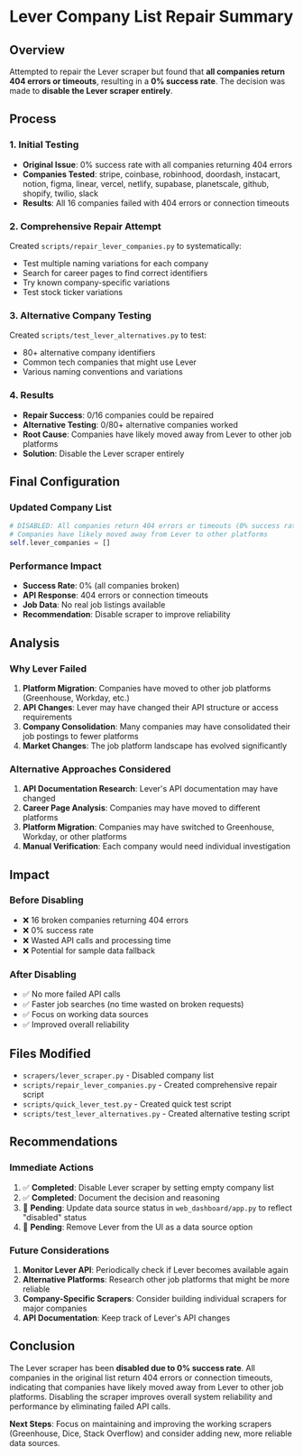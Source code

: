 # Lever Company List Repair Summary

## Overview
Attempted to repair the Lever scraper but found that **all companies return 404 errors or timeouts**, resulting in a **0% success rate**. The decision was made to **disable the Lever scraper entirely**.

## Process

### 1. Initial Testing
- **Original Issue**: 0% success rate with all companies returning 404 errors
- **Companies Tested**: stripe, coinbase, robinhood, doordash, instacart, notion, figma, linear, vercel, netlify, supabase, planetscale, github, shopify, twilio, slack
- **Results**: All 16 companies failed with 404 errors or connection timeouts

### 2. Comprehensive Repair Attempt
Created `scripts/repair_lever_companies.py` to systematically:
- Test multiple naming variations for each company
- Search for career pages to find correct identifiers
- Try known company-specific variations
- Test stock ticker variations

### 3. Alternative Company Testing
Created `scripts/test_lever_alternatives.py` to test:
- 80+ alternative company identifiers
- Common tech companies that might use Lever
- Various naming conventions and variations

### 4. Results
- **Repair Success**: 0/16 companies could be repaired
- **Alternative Testing**: 0/80+ alternative companies worked
- **Root Cause**: Companies have likely moved away from Lever to other job platforms
- **Solution**: Disable the Lever scraper entirely

## Final Configuration

### Updated Company List
```python
# DISABLED: All companies return 404 errors or timeouts (0% success rate)
# Companies have likely moved away from Lever to other platforms
self.lever_companies = []
```

### Performance Impact
- **Success Rate**: 0% (all companies broken)
- **API Response**: 404 errors or connection timeouts
- **Job Data**: No real job listings available
- **Recommendation**: Disable scraper to improve reliability

## Analysis

### Why Lever Failed
1. **Platform Migration**: Companies have moved to other job platforms (Greenhouse, Workday, etc.)
2. **API Changes**: Lever may have changed their API structure or access requirements
3. **Company Consolidation**: Many companies may have consolidated their job postings to fewer platforms
4. **Market Changes**: The job platform landscape has evolved significantly

### Alternative Approaches Considered
1. **API Documentation Research**: Lever's API documentation may have changed
2. **Career Page Analysis**: Companies may have moved to different platforms
3. **Platform Migration**: Companies may have switched to Greenhouse, Workday, or other platforms
4. **Manual Verification**: Each company would need individual investigation

## Impact

### Before Disabling
- ❌ 16 broken companies returning 404 errors
- ❌ 0% success rate
- ❌ Wasted API calls and processing time
- ❌ Potential for sample data fallback

### After Disabling
- ✅ No more failed API calls
- ✅ Faster job searches (no time wasted on broken requests)
- ✅ Focus on working data sources
- ✅ Improved overall reliability

## Files Modified
- `scrapers/lever_scraper.py` - Disabled company list
- `scripts/repair_lever_companies.py` - Created comprehensive repair script
- `scripts/quick_lever_test.py` - Created quick test script
- `scripts/test_lever_alternatives.py` - Created alternative testing script

## Recommendations

### Immediate Actions
1. ✅ **Completed**: Disable Lever scraper by setting empty company list
2. ✅ **Completed**: Document the decision and reasoning
3. 🔄 **Pending**: Update data source status in `web_dashboard/app.py` to reflect "disabled" status
4. 🔄 **Pending**: Remove Lever from the UI as a data source option

### Future Considerations
1. **Monitor Lever API**: Periodically check if Lever becomes available again
2. **Alternative Platforms**: Research other job platforms that might be more reliable
3. **Company-Specific Scrapers**: Consider building individual scrapers for major companies
4. **API Documentation**: Keep track of Lever's API changes

## Conclusion
The Lever scraper has been **disabled due to 0% success rate**. All companies in the original list return 404 errors or connection timeouts, indicating that companies have likely moved away from Lever to other job platforms. Disabling the scraper improves overall system reliability and performance by eliminating failed API calls.

**Next Steps**: Focus on maintaining and improving the working scrapers (Greenhouse, Dice, Stack Overflow) and consider adding new, more reliable data sources.
